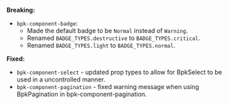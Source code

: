 **Breaking:**

  - `bpk-component-badge`:
    - Made the default badge to be `Normal` instead of `Warning`.
    - Renamed `BADGE_TYPES.destructive` to `BADGE_TYPES.critical`.
    - Renamed `BADGE_TYPES.light` to `BADGE_TYPES.normal`.


**Fixed:**
  - `bpk-component-select` - updated prop types to allow for BpkSelect to be used in a uncontrolled manner.
  - `bpk-component-pagination` - fixed warning message when using BpkPagination in bpk-component-pagination.
